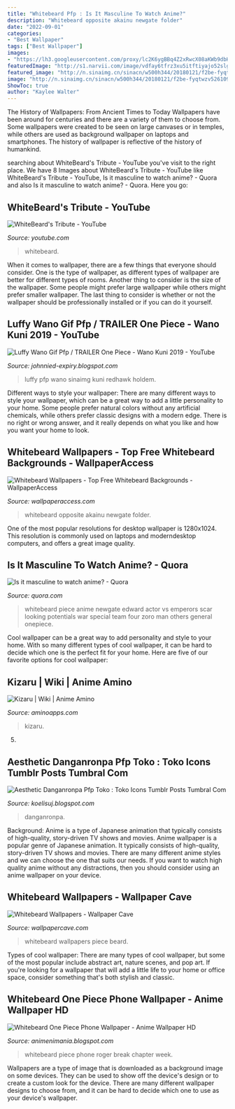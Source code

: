 ```yaml
---
title: "Whitebeard Pfp : Is It Masculine To Watch Anime?"
description: "Whitebeard opposite akainu newgate folder"
date: "2022-09-01"
categories:
- "Best Wallpaper"
tags: ["Best Wallpaper"]
images:
- "https://lh3.googleusercontent.com/proxy/lc2K6ygBBq4Z2xRwcX08aKWb9dbHFT-TK5gDG78DvW_Pc5xJcTEtZKZrjoKsIQlPWul0XoXyl0p4l6m5idRJ6m1bATkgvou2BlzR84tqHKBc3Y3UNN09vMzGXQbd_T0r=w1200-h630-p-k-no-nu"
featuredImage: "http://s1.narvii.com/image/vdfay6tfrz3xu5itftiyajo52slgzwnx_00.jpg"
featured_image: "http://n.sinaimg.cn/sinacn/w500h344/20180121/f2be-fyqtwzv5261096.gif"
image: "http://n.sinaimg.cn/sinacn/w500h344/20180121/f2be-fyqtwzv5261096.gif"
ShowToc: true
author: "Kaylee Walter"
---
```



The History of Wallpapers: From Ancient Times to Today
Wallpapers have been around for centuries and there are a variety of them to choose from. Some wallpapers were created to be seen on large canvases or in temples, while others are used as background wallpaper on laptops and smartphones. The history of wallpaper is reflective of the history of humankind.

	

		
searching about WhiteBeard&#039;s Tribute - YouTube you've visit to the right place. We have 8 Images about WhiteBeard&#039;s Tribute - YouTube like WhiteBeard&#039;s Tribute - YouTube, Is it masculine to watch anime? - Quora and also Is it masculine to watch anime? - Quora. Here you go:
		
    
## WhiteBeard&#039;s Tribute - YouTube

<img loading=lazy src="https://i.ytimg.com/vi/eUOWj_uDY_Q/maxresdefault.jpg" onerror="this.onerror=null;this.src='https://tse4.mm.bing.net/th?id=OIP.fubgBZP7rwa24MpfGArW0gHaEK&amp;pid=15.1';" alt="WhiteBeard&#039;s Tribute - YouTube">

_Source: youtube.com_

>whitebeard. 

	

When it comes to wallpaper, there are a few things that everyone should consider. One is the type of wallpaper, as different types of wallpaper are better for different types of rooms. Another thing to consider is the size of the wallpaper. Some people might prefer large wallpaper while others might prefer smaller wallpaper. The last thing to consider is whether or not the wallpaper should be professionally installed or if you can do it yourself.

    
## Luffy Wano Gif Pfp / TRAILER One Piece - Wano Kuni 2019 - YouTube

<img loading=lazy src="http://n.sinaimg.cn/sinacn/w500h344/20180121/f2be-fyqtwzv5261096.gif" onerror="this.onerror=null;this.src='https://tse2.mm.bing.net/th?id=OIP.ClauTOv7pWRNPRCSiEg_8gHaFG&amp;pid=15.1';" alt="Luffy Wano Gif Pfp / TRAILER One Piece - Wano Kuni 2019 - YouTube">

_Source: johnnied-expiry.blogspot.com_

>luffy pfp wano sinaimg kuni redhawk holdem. 

	

Different ways to style your wallpaper:
There are many different ways to style your wallpaper, which can be a great way to add a little personality to your home. Some people prefer natural colors without any artificial chemicals, while others prefer classic designs with a modern edge. There is no right or wrong answer, and it really depends on what you like and how you want your home to look.

    
## Whitebeard Wallpapers - Top Free Whitebeard Backgrounds - WallpaperAccess

<img loading=lazy src="https://wallpaperaccess.com/full/1328875.png" onerror="this.onerror=null;this.src='https://tse4.mm.bing.net/th?id=OIP.Z6cfbDoVnzV93roDdtaQQAHaFx&amp;pid=15.1';" alt="Whitebeard Wallpapers - Top Free Whitebeard Backgrounds - WallpaperAccess">

_Source: wallpaperaccess.com_

>whitebeard opposite akainu newgate folder. 

	

One of the most popular resolutions for desktop wallpaper is 1280x1024. This resolution is commonly used on laptops and moderndesktop computers, and offers a great image quality.

    
## Is It Masculine To Watch Anime? - Quora

<img loading=lazy src="https://qph.fs.quoracdn.net/main-qimg-db7c5286af7ea667c974873e61a73dcc" onerror="this.onerror=null;this.src='https://tse3.mm.bing.net/th?id=OIP.23xShq9-pmfJdIc-Yac9zAHaMC&amp;pid=15.1';" alt="Is it masculine to watch anime? - Quora">

_Source: quora.com_

>whitebeard piece anime newgate edward actor vs emperors scar looking potentials war special team four zoro man others general onepiece. 

	

Cool wallpaper can be a great way to add personality and style to your home. With so many different types of cool wallpaper, it can be hard to decide which one is the perfect fit for your home. Here are five of our favorite options for cool wallpaper: 

    
## Kizaru | Wiki | Anime Amino

<img loading=lazy src="http://s1.narvii.com/image/vdfay6tfrz3xu5itftiyajo52slgzwnx_00.jpg" onerror="this.onerror=null;this.src='https://tse2.mm.bing.net/th?id=OIP.bHFX0hltj1JjFAuCmDH_zgHaEK&amp;pid=15.1';" alt="Kizaru | Wiki | Anime Amino">

_Source: aminoapps.com_

>kizaru. 

	

5.

    
## Aesthetic Danganronpa Pfp Toko : Toko Icons Tumblr Posts Tumbral Com

<img loading=lazy src="https://lh3.googleusercontent.com/proxy/lc2K6ygBBq4Z2xRwcX08aKWb9dbHFT-TK5gDG78DvW_Pc5xJcTEtZKZrjoKsIQlPWul0XoXyl0p4l6m5idRJ6m1bATkgvou2BlzR84tqHKBc3Y3UNN09vMzGXQbd_T0r=w1200-h630-p-k-no-nu" onerror="this.onerror=null;this.src='https://tse4.mm.bing.net/th?id=OIP.KU2x6fhONku9turzMRVnEAHaGE&amp;pid=15.1';" alt="Aesthetic Danganronpa Pfp Toko : Toko Icons Tumblr Posts Tumbral Com">

_Source: koelisuj.blogspot.com_

>danganronpa. 

	

Background: Anime is a type of Japanese animation that typically consists of high-quality, story-driven TV shows and movies.
Anime wallpaper is a popular genre of Japanese animation. It typically consists of high-quality, story-driven TV shows and movies. There are many different anime styles and we can choose the one that suits our needs. If you want to watch high quality anime without any distractions, then you should consider using an anime wallpaper on your device.

    
## Whitebeard Wallpapers - Wallpaper Cave

<img loading=lazy src="http://wallpapercave.com/wp/wp1848769.jpg" onerror="this.onerror=null;this.src='https://tse1.mm.bing.net/th?id=OIP.a6RGHp-p7gZRPot3h39roQHaEp&amp;pid=15.1';" alt="Whitebeard Wallpapers - Wallpaper Cave">

_Source: wallpapercave.com_

>whitebeard wallpapers piece beard. 

	

Types of cool wallpaper:
There are many types of cool wallpaper, but some of the most popular include abstract art, nature scenes, and pop art. If you're looking for a wallpaper that will add a little life to your home or office space, consider something that's both stylish and classic.

    
## Whitebeard One Piece Phone Wallpaper - Anime Wallpaper HD

<img loading=lazy src="https://images-wixmp-ed30a86b8c4ca887773594c2.wixmp.com/f/512bfbe4-1969-4c9a-9a06-ef57ffafe2e0/ddmnfgx-9a678f9b-aa10-4c03-856a-e4b3be984bae.jpg/v1/fill/w_1236,h_647,q_70,strp/one_piece_966_roger_x_whitebeard_by_corasaan_ddmnfgx-pre.jpg?token=eyJ0eXAiOiJKV1QiLCJhbGciOiJIUzI1NiJ9.eyJzdWIiOiJ1cm46YXBwOjdlMGQxODg5ODIyNjQzNzNhNWYwZDQxNWVhMGQyNmUwIiwiaXNzIjoidXJuOmFwcDo3ZTBkMTg4OTgyMjY0MzczYTVmMGQ0MTVlYTBkMjZlMCIsIm9iaiI6W1t7ImhlaWdodCI6Ijw9NjcwIiwicGF0aCI6IlwvZlwvNTEyYmZiZTQtMTk2OS00YzlhLTlhMDYtZWY1N2ZmYWZlMmUwXC9kZG1uZmd4LTlhNjc4ZjliLWFhMTAtNGMwMy04NTZhLWU0YjNiZTk4NGJhZS5qcGciLCJ3aWR0aCI6Ijw9MTI4MCJ9XV0sImF1ZCI6WyJ1cm46c2VydmljZTppbWFnZS5vcGVyYXRpb25zIl19.DpSAhhisLLfsYVCOvBWGmxLceperQjW3j2bBVvv5aA4" onerror="this.onerror=null;this.src='https://tse3.mm.bing.net/th?id=OIP.LR1R-jkWkumHYovJF14k_AHaD4&amp;pid=15.1';" alt="Whitebeard One Piece Phone Wallpaper - Anime Wallpaper HD">

_Source: animenimania.blogspot.com_

>whitebeard piece phone roger break chapter week. 

	

Wallpapers are a type of image that is downloaded as a background image on some devices. They can be used to show off the device's design or to create a custom look for the device. There are many different wallpaper designs to choose from, and it can be hard to decide which one to use as your device's wallpaper.

